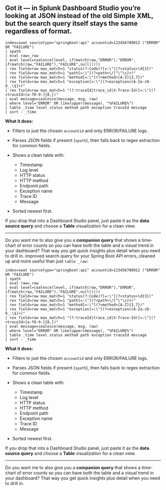 
## Got it — in Splunk Dashboard Studio you’re looking at **JSON** instead of the old Simple XML, but the search query itself stays the same regardless of format.


```spl
index=swat sourcetype="springboot:api" accountid=123456789012 ("ERROR" OR "FAILURE")
| spath
| eval raw=_raw
| eval level=coalesce(level, if(match(raw,"ERROR"),"ERROR", if(match(raw,"FAILURE"),"FAILURE",null())))
| rex field=raw max_match=1 "status(?:Code)?[=:\"](?<status>\d{3})"
| rex field=raw max_match=1 "path[=:\"](?<path>\/[^\"\s]+)"
| rex field=raw max_match=1 "method[=:\"](?<method>[A-Z]{3,7})"
| rex field=raw max_match=1 "exception[=:\"](?<exception>[A-Za-z0-9_.\$]+)"
| rex field=raw max_match=1 "(?:traceId|trace_id|X-Trace-Id)[=:\"](?<traceId>[a-f0-9-]{8,})"
| eval message=coalesce(message, msg, raw)
| where level="ERROR" OR like(upper(message), "%FAILURE%")
| table _time level status method path exception traceId message
| sort - _time
```

**What it does:**

* Filters to just the chosen `accountid` and only ERROR/FAILURE logs.
* Parses JSON fields if present (`spath`), then falls back to regex extraction for common fields.
* Shows a clean table with:

  * Timestamp
  * Log level
  * HTTP status
  * HTTP method
  * Endpoint path
  * Exception name
  * Trace ID
  * Message
* Sorted newest first.

If you drop that into a Dashboard Studio panel, just paste it as the **data source query** and choose a **Table** visualization for a clean view.

---

Do you want me to also give you a **companion query** that shows a time-chart of error counts so you can have both the table and a visual trend in your dashboard? That way you get quick insights plus detail when you need to drill in.
 improved search query for your Spring Boot API errors, cleaned up and more useful than just `table _raw`:

```spl
index=swat sourcetype="springboot:api" accountid=123456789012 ("ERROR" OR "FAILURE")
| spath
| eval raw=_raw
| eval level=coalesce(level, if(match(raw,"ERROR"),"ERROR", if(match(raw,"FAILURE"),"FAILURE",null())))
| rex field=raw max_match=1 "status(?:Code)?[=:\"](?<status>\d{3})"
| rex field=raw max_match=1 "path[=:\"](?<path>\/[^\"\s]+)"
| rex field=raw max_match=1 "method[=:\"](?<method>[A-Z]{3,7})"
| rex field=raw max_match=1 "exception[=:\"](?<exception>[A-Za-z0-9_.\$]+)"
| rex field=raw max_match=1 "(?:traceId|trace_id|X-Trace-Id)[=:\"](?<traceId>[a-f0-9-]{8,})"
| eval message=coalesce(message, msg, raw)
| where level="ERROR" OR like(upper(message), "%FAILURE%")
| table _time level status method path exception traceId message
| sort - _time
```

**What it does:**

* Filters to just the chosen `accountid` and only ERROR/FAILURE logs.
* Parses JSON fields if present (`spath`), then falls back to regex extraction for common fields.
* Shows a clean table with:

  * Timestamp
  * Log level
  * HTTP status
  * HTTP method
  * Endpoint path
  * Exception name
  * Trace ID
  * Message
* Sorted newest first.

If you drop that into a Dashboard Studio panel, just paste it as the **data source query** and choose a **Table** visualization for a clean view.

---

Do you want me to also give you a **companion query** that shows a time-chart of error counts so you can have both the table and a visual trend in your dashboard? That way you get quick insights plus detail when you need to drill in.
